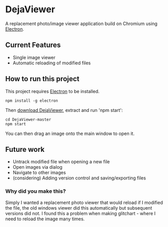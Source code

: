 # DejaViewer

A replacement photo/image viewer application build on Chromium using [Electron](https://electron.atom.io/).

## Current Features

* Single image viewer
* Automatic reloading of modified files

## How to run this project

This project requires [Electron](https://electron.atom.io/) to be installed.

```
npm install -g electron 
```

Then [download DejaViewer](https://github.com/Jann3/DejaViewer/archive/master.zip), extract and run 'npm start':

```
cd DejaViewer-master
npm start
```

You can then drag an image onto the main window to open it.

## Future work

* Untrack modified file when opening a new file
* Open images via dialog
* Navigate to other images
* (considering) Adding version control and saving/exporting files


### Why did you make this?

Simply I wanted a replacement photo viewer that would reload if I modified the file, the old windows viewer did this automatically but subsequent versions did not. I found this a problem when making glitchart - where I need to reload the image many times.
